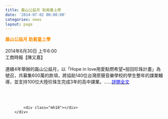 ```yaml
---
title: 磊山公益月 助貧童上學
date: '2014-07-02 00:00:00'
categories: news
layout: page
---
```


<div class="text">
			<div>
	<div>
		<span style="color:#ff8c00;"><span style="font-size:14px;"><strong>磊山公益月 助貧童上學</strong></span></span></div>
	<div>
		&nbsp;</div>
	<div>
		2014年6月30日 上午6:00</div>
	<div>
		工商時報【陳又嘉】</div>
	<div>
		&nbsp;</div>
	<div>
		連續4年舉辦的磊山公益月，以「Hope in love用愛點燃希望•撿回珍珠計畫」為號召，共募集600萬的款項，將協助140位台灣原聲音樂學校的學生整年的課業輔導，並支持100位大陸珍珠生完成3年的高中課業。......<a href="https://tw.news.yahoo.com/%E7%A3%8A%E5%B1%B1%E5%85%AC%E7%9B%8A%E6%9C%88-%E5%8A%A9%E8%B2%A7%E7%AB%A5%E4%B8%8A%E5%AD%B8-220048333--finance.html"><span style="color:#0000ff;">詳閱全文</span></a></div>
	<div>
		&nbsp;</div>
	<div>
		&nbsp;</div>
</div>
<div>
	&nbsp;</div>

			<div class="mh10"></div>
		</div>